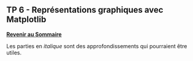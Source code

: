 ## TP 6 - Représentations graphiques avec Matplotlib

**[Revenir au Sommaire](../README.md)**

Les parties en _italique_ sont des approfondissements qui pourraient être utiles.
